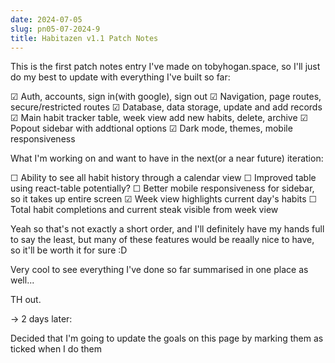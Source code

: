```yaml
---
date: 2024-07-05
slug: pn05-07-2024-9
title: Habitazen v1.1 Patch Notes
---
```


This is the first patch notes entry I've made on tobyhogan.space, so I'll just do my best to update with everything I've built so far:

☑ Auth, accounts, sign in(with google), sign out
☑ Navigation, page routes, secure/restricted routes
☑ Database, data storage, update and add records
☑ Main habit tracker table, week view add new habits, delete, archive
☑ Popout sidebar with addtional options
☑ Dark mode, themes, mobile responsiveness


What I'm working on and want to have in the next(or a near future) iteration:

☐ Ability to see all habit history through a calendar view
☐ Improved table using react-table potentially?
☐ Better mobile responsiveness for sidebar, so it takes up entire screen
☑ Week view highlights current day's habits
☐ Total habit completions and current steak visible from week view


Yeah so that's not exactly a short order, and I'll definitely have my hands full to say the least, but many of these features would be reaally nice to have, so it'll be worth it for sure :D

Very cool to see everything I've done so far summarised in one place as well...

TH out.


-> 2 days later:

Decided that I'm going to update the goals on this page by marking them as ticked when I do them



